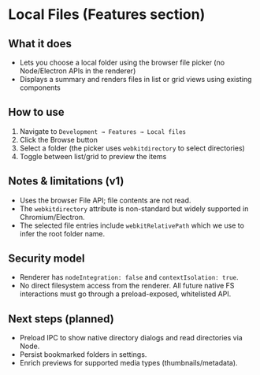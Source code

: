 # Local Files (Features section)

## What it does
- Lets you choose a local folder using the browser file picker (no Node/Electron APIs in the renderer)
- Displays a summary and renders files in list or grid views using existing components

## How to use
1. Navigate to `Development → Features → Local files`
2. Click the Browse button
3. Select a folder (the picker uses `webkitdirectory` to select directories)
4. Toggle between list/grid to preview the items

## Notes & limitations (v1)
- Uses the browser File API; file contents are not read.
- The `webkitdirectory` attribute is non-standard but widely supported in Chromium/Electron.
- The selected file entries include `webkitRelativePath` which we use to infer the root folder name.

## Security model
- Renderer has `nodeIntegration: false` and `contextIsolation: true`.
- No direct filesystem access from the renderer. All future native FS interactions must go through a preload-exposed, whitelisted API.

## Next steps (planned)
- Preload IPC to show native directory dialogs and read directories via Node.
- Persist bookmarked folders in settings.
- Enrich previews for supported media types (thumbnails/metadata).


